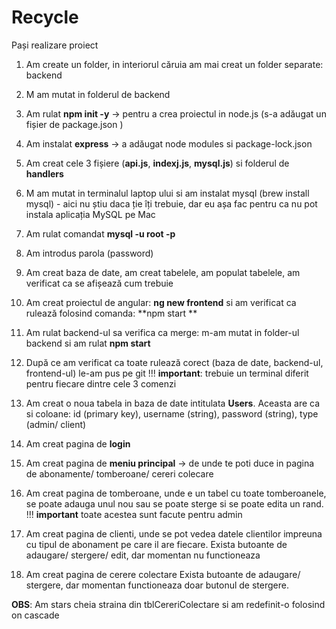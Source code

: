 # Recycle

Pași realizare proiect

1. Am create un folder, in interiorul căruia am mai creat un folder separate: backend
2. M am mutat in folderul de backend 
3. Am rulat **npm init -y** -> pentru a crea proiectul in node.js (s-a adăugat un fișier de package.json )
4. Am instalat **express** -> a adăugat node modules si package-lock.json 
5. Am creat cele 3 fișiere (**api.js**, **indexj.js**, **mysql.js**) si folderul de **handlers** 
6. M am mutat in terminalul laptop ului si am instalat mysql (brew install mysql) - aici nu știu daca ție îți trebuie, dar eu așa fac pentru ca nu pot instala aplicația MySQL pe Mac
7. Am rulat comandat **mysql -u root -p** 
8. Am introdus parola (password)
9. Am creat baza de date, am creat tabelele, am populat tabelele, am verificat ca se afișează cum trebuie 
10. Am creat proiectul de angular: **ng new frontend** si am verificat ca rulează folosind comanda: **npm start **
11. Am rulat backend-ul sa verifica ca merge: m-am mutat in folder-ul backend si am rulat **npm start**
12. După ce am verificat ca toate rulează corect (baza de date, backend-ul, frontend-ul) le-am pus pe git
    !!! **important**: trebuie un terminal diferit pentru fiecare dintre cele 3 comenzi

13. Am creat o noua tabela in baza de date intitulata **Users**. Aceasta are ca si coloane: id (primary key), username (string), password (string), type (admin/ client)
14. Am creat pagina de **login**
15. Am creat pagina de **meniu principal** -> de unde te poti duce in pagina de abonamente/ tomberoane/ cereri colecare
16. Am creat pagina de tomberoane, unde e un tabel cu toate tomberoanele, se poate adauga unul nou sau se poate sterge si se poate edita un rand.
    !!! **important** toate acestea sunt facute pentru admin
17. Am creat pagina de clienti, unde se pot vedea datele clientilor impreuna cu tipul de abonament pe care il are fiecare. Exista butoante de adaugare/ stergere/ edit, dar momentan nu functioneaza
18. Am creat pagina de cerere colectare Exista butoante de adaugare/ stergere, dar momentan functioneaza doar butonul de stergere.
    
**OBS**: Am stars cheia straina din tblCereriColectare si am redefinit-o folosind on cascade 
